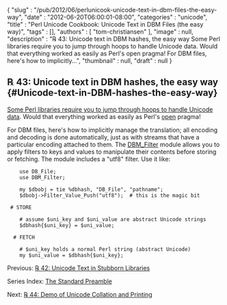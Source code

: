 {
   "slug" : "/pub/2012/06/perlunicook-unicode-text-in-dbm-files-the-easy-way",
   "date" : "2012-06-20T06:00:01-08:00",
   "categories" : "unicode",
   "title" : "Perl Unicode Cookbook: Unicode Text in DBM Files (the easy way)",
   "tags" : [],
   "authors" : [
      "tom-christiansen"
   ],
   "image" : null,
   "description" : "℞ 43: Unicode text in DBM hashes, the easy way Some Perl libraries require you to jump through hoops to handle Unicode data. Would that everything worked as easily as Perl's open pragma! For DBM files, here's how to implicitly...",
   "thumbnail" : null,
   "draft" : null
}





℞ 43: Unicode text in DBM hashes, the easy way {#Unicode-text-in-DBM-hashes-the-easy-way}
----------------------------------------------

[Some Perl libraries require you to jump through hoops to handle Unicode
data](/media/_pub_2012_06_perlunicook-unicode-text-in-dbm-files-the-easy-way/perlunicook-unicode-text-in-stubborn-libraries.html).
Would that everything worked as easily as Perl's
[open](http://perldoc.perl.org/open.html) pragma!

For DBM files, here's how to implicitly manage the translation; all
encoding and decoding is done automatically, just as with streams that
have a particular encoding attached to them. The
[DBM\_Filter](http://search.cpan.org/perldoc?DBM_Filter) module allows
you to apply filters to keys and values to manipulate their contents
before storing or fetching. The module includes a "utf8" filter. Use it
like:

        use DB_File;
        use DBM_Filter;

        my $dbobj = tie %dbhash, "DB_File", "pathname";
        $dbobj->Filter_Value_Push("utf8");  # this is the magic bit

     # STORE

        # assume $uni_key and $uni_value are abstract Unicode strings
        $dbhash{$uni_key} = $uni_value;

      # FETCH

        # $uni_key holds a normal Perl string (abstract Unicode)
        my $uni_value = $dbhash{$uni_key};

Previous: [℞ 42: Unicode Text in Stubborn
Libraries](/media/_pub_2012_06_perlunicook-unicode-text-in-dbm-files-the-easy-way/perlunicook-unicode-text-in-stubborn-libraries.html)

Series Index: [The Standard
Preamble](/media/_pub_2012_06_perlunicook-unicode-text-in-dbm-files-the-easy-way/perlunicook-standard-preamble.html)

Next: [℞ 44: Demo of Unicode Collation and
Printing](/media/_pub_2012_06_perlunicook-unicode-text-in-dbm-files-the-easy-way/perlunicook-demo-of-unicode-collation-and-printing.html)


